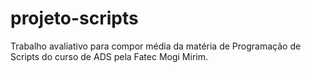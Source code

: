 # projeto-scripts
Trabalho avaliativo para compor média da matéria de Programação de Scripts do curso de ADS pela Fatec Mogi Mirim.
